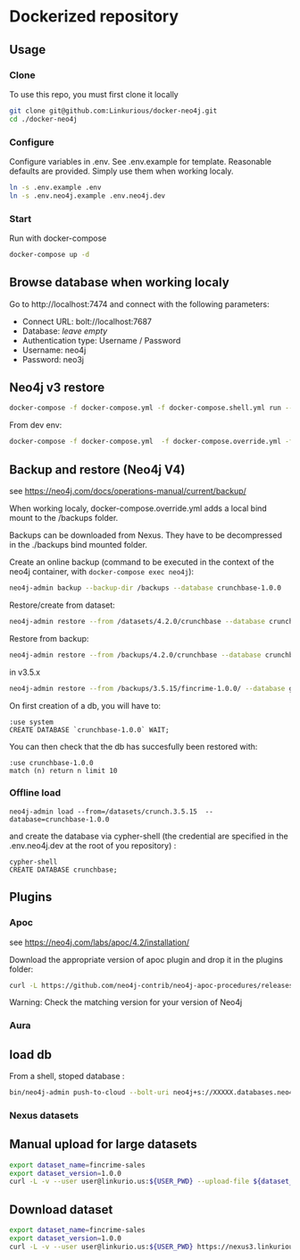# Dockerized repository

## Usage

### Clone
To use this repo, you must first clone it locally
```sh
git clone git@github.com:Linkurious/docker-neo4j.git
cd ./docker-neo4j
```

### Configure
Configure variables in .env. See .env.example for template.
Reasonable defaults are provided. Simply use them when working localy.
```sh
ln -s .env.example .env
ln -s .env.neo4j.example .env.neo4j.dev
```
    
### Start
Run with docker-compose
```sh
docker-compose up -d
```

## Browse database when working localy
Go to http://localhost:7474 and connect with the following parameters:

- Connect URL: bolt://localhost:7687
- Database: _leave empty_
- Authentication type: Username / Password
- Username: neo4j
- Password: neo3j

## Neo4j v3 restore
```sh
docker-compose -f docker-compose.yml -f docker-compose.shell.yml run --rm neo4j bash
```
From dev env:
```sh
docker-compose -f docker-compose.yml  -f docker-compose.override.yml -f docker-compose.shell.yml run --rm neo4j bash
```

## Backup and restore (Neo4j V4)
see https://neo4j.com/docs/operations-manual/current/backup/

When working localy, docker-compose.override.yml adds a local bind mount to the /backups folder.

Backups can be downloaded from Nexus. They have to be decompressed in the ./backups bind mounted folder.

Create an online backup (command to be executed in the context of the neo4j container, with `docker-compose exec neo4j`):
```sh
neo4j-admin backup --backup-dir /backups --database crunchbase-1.0.0
```

Restore/create from dataset:
```sh
neo4j-admin restore --from /datasets/4.2.0/crunchbase --database crunchbase-1.0.0  --verbose
```

Restore from backup:
```sh
neo4j-admin restore --from /backups/4.2.0/crunchbase --database crunchbase-1.0.0 --verbose
```
in v3.5.x
```sh
neo4j-admin restore --from /backups/3.5.15/fincrime-1.0.0/ --database graph.db
```

On first creation of a db, you will have to:
```
:use system
CREATE DATABASE `crunchbase-1.0.0` WAIT;
```

You can then check that the db has succesfully been restored with:
```
:use crunchbase-1.0.0
match (n) return n limit 10
```

### Offline load
```
neo4j-admin load --from=/datasets/crunch.3.5.15  --database=crunchbase-1.0.0
```
and create the database via cypher-shell (the credential are specified in the .env.neo4j.dev at the root of you repository) :
```
cypher-shell
CREATE DATABASE crunchbase;
```

## Plugins
### Apoc
see https://neo4j.com/labs/apoc/4.2/installation/

Download the appropriate version of apoc plugin and drop it in the plugins folder:
```sh
curl -L https://github.com/neo4j-contrib/neo4j-apoc-procedures/releases/download/4.4.0.11/apoc-4.4.0.11-all.jar -o plugins/apoc-4.4.0.11-all.jar
```
Warning: Check the matching version for your version of Neo4j

### Aura
## load db
From a shell, stoped database :
```sh
bin/neo4j-admin push-to-cloud --bolt-uri neo4j+s://XXXXX.databases.neo4j.io --database=fincrime-1.0.0 --overwrite
```

### Nexus datasets


## Manual upload for large datasets
```sh
export dataset_name=fincrime-sales
export dataset_version=1.0.0
curl -L -v --user user@linkurio.us:${USER_PWD} --upload-file ${dataset_name}-${dataset_version}.tgz https://nexus3.linkurious.net/repository/datasets/com/linkurious/neo4j/4.2.4/${dataset_name}/${dataset_name}-${dataset_version}.tgz
```
## Download dataset
```sh
export dataset_name=fincrime-sales
export dataset_version=1.0.0
curl -L -v --user user@linkurio.us:${USER_PWD} https://nexus3.linkurious.net/repository/datasets/com/linkurious/neo4j/4.2.4/${dataset_name}/${dataset_name}-${dataset_version}.tgz
```

